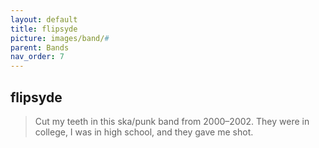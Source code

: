 ```yaml
---
layout: default
title: flipsyde
picture: images/band/#
parent: Bands
nav_order: 7
---
```


## flipsyde

>Cut my teeth in this ska/punk band from 2000–2002. They were in college, I was in high school, and they gave me shot. 